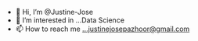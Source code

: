 - 👋 Hi, I’m @Justine-Jose
- 👀 I’m interested in ...Data Science
- 📫 How to reach me ...justinejosepazhoor@gmail.com

<!---
Justine-Jose/Justine-Jose is a ✨ special ✨ repository because its `README.md` (this file) appears on your GitHub profile.
You can click the Preview link to take a look at your changes.
--->
